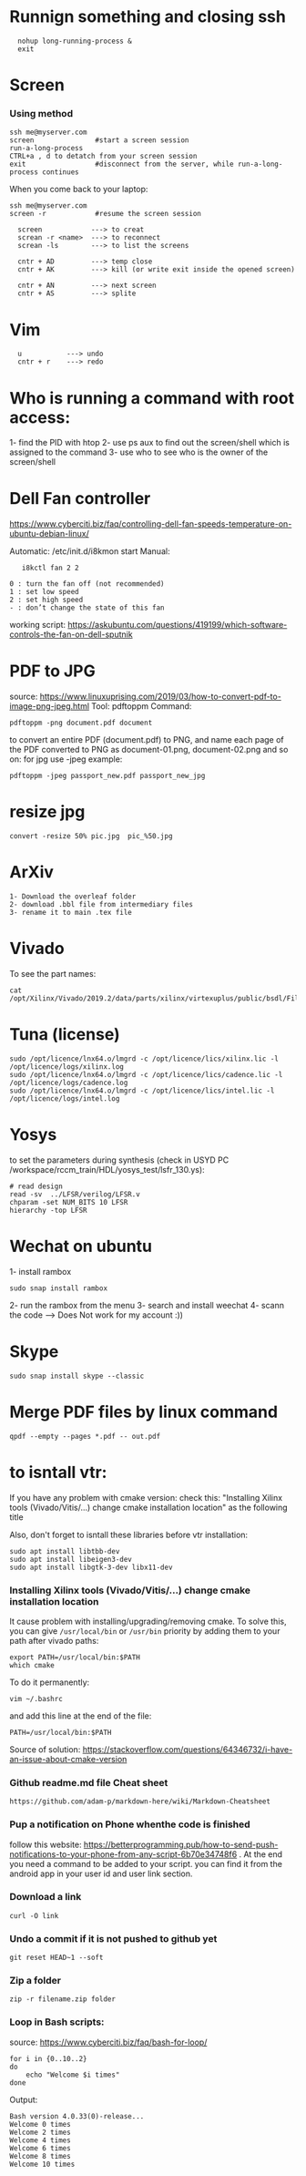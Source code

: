 # Runnign something and closing ssh
```
  nohup long-running-process &
  exit
```
# Screen
  
### Using method  
```
ssh me@myserver.com
screen               #start a screen session
run-a-long-process
CTRL+a , d to detatch from your screen session
exit                 #disconnect from the server, while run-a-long-process continues
```
When you come back to your laptop:
```
ssh me@myserver.com
screen -r            #resume the screen session
```

```
  screen            ---> to creat 
  screan -r <name>  ---> to reconnect
  screan -ls        ---> to list the screens
  
  cntr + AD         ---> temp close
  cntr + AK         ---> kill (or write exit inside the opened screen)
  
  cntr + AN         ---> next screen
  cntr + AS         ---> splite
  ```
  
# Vim
```
  u           ---> undo
  cntr + r    ---> redo
```
# Who is running a command with root access:
1- find the PID with htop
2- use ps aux to find out the screen/shell which is assigned to the command
3- use who to see who is the owner of the screen/shell


# Dell Fan controller
https://www.cyberciti.biz/faq/controlling-dell-fan-speeds-temperature-on-ubuntu-debian-linux/

Automatic:
  /etc/init.d/i8kmon start
Manual:
```
   i8kctl fan 2 2 
```

``` 
0 : turn the fan off (not recommended)
1 : set low speed
2 : set high speed
- : don’t change the state of this fan
```
working script:
https://askubuntu.com/questions/419199/which-software-controls-the-fan-on-dell-sputnik


# PDF to JPG
source: https://www.linuxuprising.com/2019/03/how-to-convert-pdf-to-image-png-jpeg.html
Tool: pdftoppm
Command:
```
pdftoppm -png document.pdf document
```
to convert an entire PDF (document.pdf) to PNG, and name each page of the PDF converted to PNG as document-01.png, document-02.png and so on:
for jpg use -jpeg
example:
```
pdftoppm -jpeg passport_new.pdf passport_new_jpg
```


# resize jpg
```
convert -resize 50% pic.jpg  pic_%50.jpg
```

# ArXiv

    1- Download the overleaf folder
    2- download .bbl file from intermediary files
    3- rename it to main .tex file


# Vivado 
To see the part names:
```
cat  /opt/Xilinx/Vivado/2019.2/data/parts/xilinx/virtexuplus/public/bsdl/FileMap.txt
```

# Tuna (license)
```
sudo /opt/licence/lnx64.o/lmgrd -c /opt/licence/lics/xilinx.lic -l /opt/licence/logs/xilinx.log
sudo /opt/licence/lnx64.o/lmgrd -c /opt/licence/lics/cadence.lic -l /opt/licence/logs/cadence.log
sudo /opt/licence/lnx64.o/lmgrd -c /opt/licence/lics/intel.lic -l /opt/licence/logs/intel.log 
```

# Yosys

to set the parameters during synthesis (check in USYD PC   /workspace/rccm_train/HDL/yosys_test/lsfr_130.ys):

```
# read design
read -sv  ../LFSR/verilog/LFSR.v 
chparam -set NUM_BITS 10 LFSR
hierarchy -top LFSR
```


# Wechat on ubuntu

1- install rambox
```
sudo snap install rambox
```
2- run the rambox from the menu
3- search and install weechat
4- scann the code --> Does Not work for my account :))

# Skype
```
sudo snap install skype --classic
```

# Merge PDF files by linux command
```
qpdf --empty --pages *.pdf -- out.pdf
```

# to isntall vtr:
If you have any problem with cmake version: check this: "Installing Xilinx tools (Vivado/Vitis/...) change cmake installation location" as the following title

Also, don't forget to isntall these libraries before vtr installation:

    sudo apt install libtbb-dev
    sudo apt install libeigen3-dev
    sudo apt install libgtk-3-dev libx11-dev


### Installing Xilinx tools (Vivado/Vitis/...) change cmake installation location 

It cause problem with installing/upgrading/removing cmake. To solve this, you can give `/usr/local/bin` or `/usr/bin` priority by adding them to your path after vivado paths:

    export PATH=/usr/local/bin:$PATH
    which cmake

To do it permanently:

    vim ~/.bashrc

and add this line at the end of the file:

    PATH=/usr/local/bin:$PATH

Source of solution: https://stackoverflow.com/questions/64346732/i-have-an-issue-about-cmake-version

### Github readme.md file Cheat sheet

    https://github.com/adam-p/markdown-here/wiki/Markdown-Cheatsheet
### Pup a notification on Phone whenthe code is finished
follow this website: https://betterprogramming.pub/how-to-send-push-notifications-to-your-phone-from-any-script-6b70e34748f6 . At the end you need a command to be added to your script. you can find it from the android app in your user id and user link section.    
      
<!--    curl -s -o /dev/null POST https://maker.ifttt.com/trigger/MLBlock_notify/with/key/gsIw7J54gk9BLXgAtqYeF0Si3PDcr8KXaWux1tdFUF9?value1=TheCodeIsDone  -->

### Download a link

    curl -O link
    
### Undo a commit if it is not pushed to github yet
    
    git reset HEAD~1 --soft

### Zip a folder

    zip -r filename.zip folder

### Loop in Bash scripts:

source: https://www.cyberciti.biz/faq/bash-for-loop/

    for i in {0..10..2}
    do 
        echo "Welcome $i times"
    done
    
Output:
    
    Bash version 4.0.33(0)-release...
    Welcome 0 times
    Welcome 2 times
    Welcome 4 times
    Welcome 6 times
    Welcome 8 times
    Welcome 10 times
    
    
